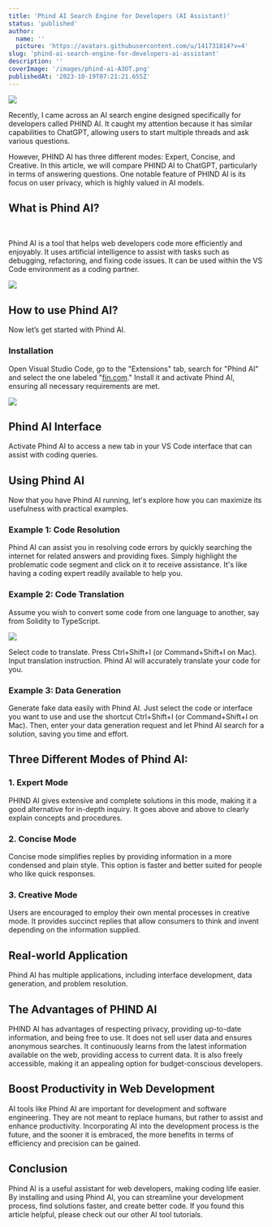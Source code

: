 ```yaml
---
title: 'Phind AI Search Engine for Developers (AI Assistant)'
status: 'published'
author:
  name: ''
  picture: 'https://avatars.githubusercontent.com/u/141731814?v=4'
slug: 'phind-ai-search-engine-for-developers-ai-assistant'
description: ''
coverImage: '/images/phind-ai-A3OT.png'
publishedAt: '2023-10-19T07:21:21.655Z'
---
```


![](/images/phind-ai-U2Nz.png)

Recently, I came across an AI search engine designed specifically for developers called PHIND AI. It caught my attention because it has similar capabilities to ChatGPT, allowing users to start multiple threads and ask various questions.

However, PHIND AI has three different modes: Expert, Concise, and Creative. In this article, we will compare PHIND AI to ChatGPT, particularly in terms of answering questions. One notable feature of PHIND AI is its focus on user privacy, which is highly valued in AI models.

## **What is Phind AI?**

<br>

Phind AI is a tool that helps web developers code more efficiently and enjoyably. It uses artificial intelligence to assist with tasks such as debugging, refactoring, and fixing code issues. It can be used within the VS Code environment as a coding partner.

![](/images/image-24-1024x470-I2OT.png)

## **How to use Phind AI?**

Now let’s get started with Phind AI.

### **Installation**

Open Visual Studio Code, go to the "Extensions" tab, search for "Phind AI" and select the one labeled "[fin.com](http://fin.com)." Install it and activate Phind AI, ensuring all necessary requirements are met.

![](/images/phind-ai-for-web-developers-1024x903-UxOD.png)

## **Phind AI Interface**

Activate Phind AI to access a new tab in your VS Code interface that can assist with coding queries.

## **Using Phind AI**

Now that you have Phind AI running, let's explore how you can maximize its usefulness with practical examples.

### **Example 1: Code Resolution**

Phind AI can assist you in resolving code errors by quickly searching the internet for related answers and providing fixes. Simply highlight the problematic code segment and click on it to receive assistance. It's like having a coding expert readily available to help you.

### **Example 2: Code Translation**

Assume you wish to convert some code from one language to another, say from Solidity to TypeScript.

![](/images/phind-ai-for-web-developers-shortcut-1024x576-UwNz.png)

Select code to translate. Press Ctrl+Shift+I (or Command+Shift+I on Mac). Input translation instruction. Phind AI will accurately translate your code for you.

### **Example 3: Data Generation**

Generate fake data easily with Phind AI. Just select the code or interface you want to use and use the shortcut Ctrl+Shift+I (or Command+Shift+I on Mac). Then, enter your data generation request and let Phind AI search for a solution, saving you time and effort.

## **Three Different Modes of Phind AI:**

### **1\. Expert Mode**

PHIND AI gives extensive and complete solutions in this mode, making it a good alternative for in-depth inquiry. It goes above and above to clearly explain concepts and procedures.

### **2\. Concise Mode**

Concise mode simplifies replies by providing information in a more condensed and plain style. This option is faster and better suited for people who like quick responses.

### **3\. Creative Mode**

Users are encouraged to employ their own mental processes in creative mode. It provides succinct replies that allow consumers to think and invent depending on the information supplied.

## **Real-world Application**

Phind AI has multiple applications, including interface development, data generation, and problem resolution.

## **The Advantages of PHIND AI**

PHIND AI has advantages of respecting privacy, providing up-to-date information, and being free to use. It does not sell user data and ensures anonymous searches. It continuously learns from the latest information available on the web, providing access to current data. It is also freely accessible, making it an appealing option for budget-conscious developers.

## **Boost Productivity in Web Development**

AI tools like Phind AI are important for development and software engineering. They are not meant to replace humans, but rather to assist and enhance productivity. Incorporating AI into the development process is the future, and the sooner it is embraced, the more benefits in terms of efficiency and precision can be gained.

## **Conclusion**

Phind AI is a useful assistant for web developers, making coding life easier. By installing and using Phind AI, you can streamline your development process, find solutions faster, and create better code. If you found this article helpful, please check out our other AI tool tutorials.



